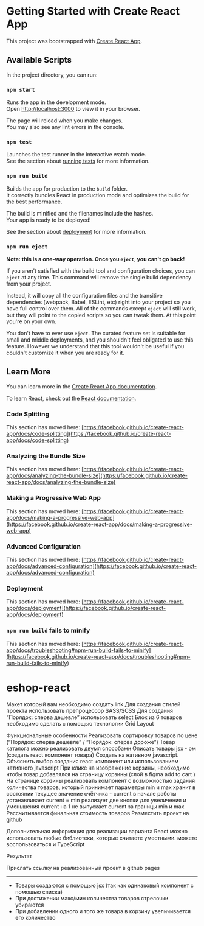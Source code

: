 # Getting Started with Create React App

This project was bootstrapped with [Create React App](https://github.com/facebook/create-react-app).

## Available Scripts

In the project directory, you can run:

### `npm start`

Runs the app in the development mode.\
Open [http://localhost:3000](http://localhost:3000) to view it in your browser.

The page will reload when you make changes.\
You may also see any lint errors in the console.

### `npm test`

Launches the test runner in the interactive watch mode.\
See the section about [running tests](https://facebook.github.io/create-react-app/docs/running-tests) for more information.

### `npm run build`

Builds the app for production to the `build` folder.\
It correctly bundles React in production mode and optimizes the build for the best performance.

The build is minified and the filenames include the hashes.\
Your app is ready to be deployed!

See the section about [deployment](https://facebook.github.io/create-react-app/docs/deployment) for more information.

### `npm run eject`

**Note: this is a one-way operation. Once you `eject`, you can't go back!**

If you aren't satisfied with the build tool and configuration choices, you can `eject` at any time. This command will remove the single build dependency from your project.

Instead, it will copy all the configuration files and the transitive dependencies (webpack, Babel, ESLint, etc) right into your project so you have full control over them. All of the commands except `eject` will still work, but they will point to the copied scripts so you can tweak them. At this point you're on your own.

You don't have to ever use `eject`. The curated feature set is suitable for small and middle deployments, and you shouldn't feel obligated to use this feature. However we understand that this tool wouldn't be useful if you couldn't customize it when you are ready for it.

## Learn More

You can learn more in the [Create React App documentation](https://facebook.github.io/create-react-app/docs/getting-started).

To learn React, check out the [React documentation](https://reactjs.org/).

### Code Splitting

This section has moved here: [https://facebook.github.io/create-react-app/docs/code-splitting](https://facebook.github.io/create-react-app/docs/code-splitting)

### Analyzing the Bundle Size

This section has moved here: [https://facebook.github.io/create-react-app/docs/analyzing-the-bundle-size](https://facebook.github.io/create-react-app/docs/analyzing-the-bundle-size)

### Making a Progressive Web App

This section has moved here: [https://facebook.github.io/create-react-app/docs/making-a-progressive-web-app](https://facebook.github.io/create-react-app/docs/making-a-progressive-web-app)

### Advanced Configuration

This section has moved here: [https://facebook.github.io/create-react-app/docs/advanced-configuration](https://facebook.github.io/create-react-app/docs/advanced-configuration)

### Deployment

This section has moved here: [https://facebook.github.io/create-react-app/docs/deployment](https://facebook.github.io/create-react-app/docs/deployment)

### `npm run build` fails to minify

This section has moved here: [https://facebook.github.io/create-react-app/docs/troubleshooting#npm-run-build-fails-to-minify](https://facebook.github.io/create-react-app/docs/troubleshooting#npm-run-build-fails-to-minify)

# eshop-react
Макет который вам необходимо создать link
Для создания стилей проекта использовать препроцессор SASS/SCSS
Для создания “Порядок: сперва дешевле” использовать select
Блок из 6 товаров необходимо сделать с помощью технологии Grid Layout

Функциональные особенности
Реализовать сортировку товаров по цене (“Порядок: сперва дешевле” / “Порядок: сперва дороже”)
Товар каталога можно реализовать двумя способами
Описать товары jsx - ом (создать react компонент товара)
Создать на нативном javascript. 
Объяснить выбор создания react компонент или использованием нативного javascript
При клике на изображение корзины, необходимо чтобы товар добавлялся на страницу корзины (слой в figma add to cart )
На странице корзины реализовать компонент с возможностью задания количества товаров, который
принимает параметры min и max
хранит в состоянии текущее значение счётчика - current
в начале работы устанавливает current = min
реализует две кнопки для увеличения и уменьшения current на 1
не выпускает current за границы min и max
Рассчитывается финальная стоимость товаров
Разместить проект на github


Дополнительная информация 
для реализации варианта React можно использовать любые библиотеки, которые считаете уместными.
можете воспользоваться и TypeScript

Результат

Прислать ссылку на реализованный проект в github pages


-----

- Товары создаются с помощью jsx (так как одинаковый компонент с помощью списка)
- При достижении макс/мин количества товаров стрелочки убираются
- При добавлении одного и того же товара в корзину увеличивается его количество
